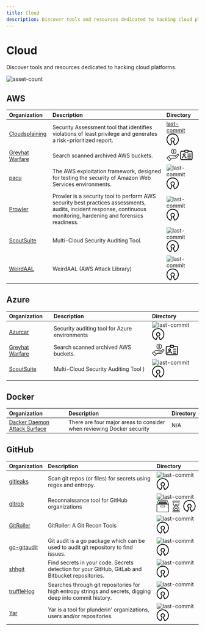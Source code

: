 ```yaml
---
title: Cloud
description: Discover tools and resources dedicated to hacking cloud platforms.
---
```


# Cloud

Discover tools and resources dedicated to hacking cloud platforms.

![asset-count](https://img.shields.io/badge/Tools%20%26%20Resources%20Available-16-A65F5F?style=for-the-badge)

## AWS

| Organization | Description | Directory |
| :--- | :--- | :--- |
| [Cloudsplaining](https://github.com/salesforce/cloudsplaining) | Security Assessment tool that identifies violations of least privilege and generates a risk-prioritized report. | [last-commit](https://img.shields.io/github/last-commit/salesforce/cloudsplaining?color=a65f5f&style=flat-square) ![opensource](../../assets/img/icons/open-source.png) |
| [Greyhat Warfare](https://buckets.grayhatwarfare.com/) | Search scanned archived AWS buckets. | ![freemium-service](../../assets/img/icons/freemium.png) ![register-profile](../../assets/img/icons/registration.png) |
| [pacu](https://github.com/RhinoSecurityLabs/pacu) | The AWS exploitation framework, designed for testing the security of Amazon Web Services environments. | ![last-commit](https://img.shields.io/github/last-commit/RhinoSecurityLabs/pacu?color=a65f5f&style=flat-square) ![opensource](../../assets/img/icons/open-source.png) |
| [Prowler](https://github.com/toniblyx/prowler) | Prowler is a security tool to perform AWS security best practices assessments, audits, incident response, continuous monitoring, hardening and forensics readiness. | ![last-commit](https://img.shields.io/github/last-commit/toniblyx/prowler?color=a65f5f&style=flat-square) ![opensource](../../assets/img/icons/open-source.png) |
| [ScoutSuite](https://github.com/nccgroup/ScoutSuite) | Multi-Cloud Security Auditing Tool. | ![last-commit](https://img.shields.io/github/last-commit/nccgroup/ScoutSuite?color=a65f5f&style=flat-square) ![opensource](../../assets/img/icons/open-source.png) |
| [WeirdAAL](https://github.com/carnal0wnage/weirdAAL) | WeirdAAL (AWS Attack Library) | ![last-commit](https://img.shields.io/github/last-commit/carnal0wnage/weirdAAL?color=a65f5f&style=flat-square) ![opensource](../../assets/img/icons/open-source.png) |

## Azure

| Organization | Description | Directory |
| :--- | :--- | :--- |
| [Azurcar](https://github.com/nccgroup/azucar) | Security auditing tool for Azure environments | ![last-commit](https://img.shields.io/github/last-commit/nccgroup/azucar?color=a65f5f&style=flat-square) ![opensource](../../assets/img/icons/open-source.png) |
| [Greyhat Warfare](https://buckets.grayhatwarfare.com/) | Search scanned archived AWS buckets. | ![freemium-service](../../assets/img/icons/freemium.png) ![register-profile](../../assets/img/icons/registration.png) |
| [ScoutSuite](https://github.com/nccgroup/ScoutSuite) | Multi-Cloud Security Auditing Tool ) | ![last-commit](https://img.shields.io/github/last-commit/nccgroup/ScoutSuite?color=a65f5f&style=flat-square) ![opensource](../../assets/img/icons/open-source.png) |

## Docker

| Organization | Description | Directory |
| :--- | :--- | :--- |
| [Dacker Daemon Attack Surface](https://docs.docker.com/engine/security/#docker-daemon-attack-surface) | There are four major areas to consider when reviewing Docker security | N/A |

## GitHub

| Organization | Description | Directory |
| :--- | :--- | :--- |
| [gitleaks](https://github.com/zricethezav/gitleaks) | Scan git repos \(or files\) for secrets using regex and entropy. | ![last-commit](https://img.shields.io/github/last-commit/zricethezav/gitleaks?color=a65f5f&style=flat-square) ![opensource](../../assets/img/icons/open-source.png) |
| [gitrob](https://github.com/michenriksen/gitrob) | Reconnaissance tool for GitHub organizations | ![last-commit](https://img.shields.io/github/last-commit/michenriksen/gitrob?color=a65f5f&style=flat-square) ![archive](../../assets/img/icons/archived.png) ![no-recent-update](../../assets/img/icons/aged.png) ![opensource](../../assets/img/icons/open-source.png) |
| [GitRoller](https://github.com/mansoorr123/GitRoller) | GitRoller: A Git Recon Tools | ![last-commit](https://img.shields.io/github/last-commit/mansoorr123/GitRoller?color=a65f5f&style=flat-square) ![opensource](../../assets/img/icons/open-source.png) |
| [go-gitaudit](https://github.com/r-pai/go-gitaudit) | Git audit is a go package which can be used to audit git repository to find issues. | ![last-commit](https://img.shields.io/github/last-commit/r-pai/go-gitaudit?color=a65f5f&style=flat-square) ![opensource](../../assets/img/icons/open-source.png) |
| [shhgit](https://github.com/eth0izzle/shhgit) | Find secrets in your code. Secrets detection for your GitHub, GitLab and Bitbucket repositories. | ![last-commit](https://img.shields.io/github/last-commit/eth0izzle/shhgit?color=a65f5f&style=flat-square) ![opensource](../../assets/img/icons/open-source.png) |
| [truffleHog](https://github.com/trufflesecurity/truffleHog) | Searches through git repositories for high entropy strings and secrets, digging deep into commit history. | ![last-commit](https://img.shields.io/github/last-commit/trufflesecurity/truffleHog?color=a65f5f&style=flat-square) ![opensource](../../assets/img/icons/open-source.png) |
| [Yar](https://github.com/nielsing/yar) | Yar is a tool for plunderin' organizations, users and/or repositories. | ![last-commit](https://img.shields.io/github/last-commit/nielsing/yar?color=a65f5f&style=flat-square) ![opensource](../../assets/img/icons/open-source.png) |